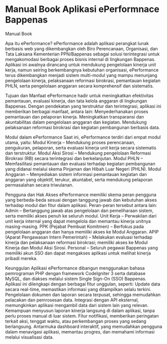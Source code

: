 # Manual Book Aplikasi ePerformnace Bappenas
Manual Book

Apa itu ePerformance?
ePerformance adalah aplikasi perangkat lunak berbasis web yang dikembangkan oleh Biro Perencanaan, Organisasi, dan Tata Laksana Kementerian PPN/Bappenas sebagai solusi terintegrasi untuk mengakomodasi berbagai proses bisnis internal di lingkungan Bappenas. Aplikasi ini awalnya dirancang untuk mendukung pengelolaan kinerja unit kerja, namun seiring berkembangnya kebutuhan organisasi, ePerformance terus dikembangkan menjadi sistem multi-modul yang mampu menunjang pengelolaan kinerja, pelaksanaan reformasi birokrasi, pemantauan kegiatan PHLN, serta pengelolaan anggaran secara komprehensif dan sistematis.

Tujuan dan Manfaat
ePerformance hadir untuk meningkatkan efektivitas pemantauan, evaluasi kinerja, dan tata kelola anggaran di lingkungan Bappenas. Dengan pendekatan yang terstruktur dan terintegrasi, aplikasi ini memberikan berbagai manfaat, antara lain:
Menyederhanakan proses pemantauan dan pelaporan kinerja.
Meningkatkan transparansi dan akuntabilitas dalam pengelolaan anggaran dan kegiatan.
Mendukung pelaksanaan reformasi birokrasi dan kegiatan pembangunan berbasis data.

Modul dalam ePerformance
Saat ini, ePerformance terdiri dari empat modul utama, yaitu:
Modul Kinerja – Mendukung proses perencanaan, pengukuran, pelaporan, serta evaluasi kinerja unit kerja secara sistematis dan terstruktur.
Modul Aksi Sirosi – Mendukung pengelolaan Reformasi Birokrasi (RB) secara terintegrasi dan berkelanjutan.
Modul PHLN – Memfasilitasi pemantauan dan evaluasi terhadap kegiatan pembangunan yang didanai melalui skema Pinjaman dan Hibah Luar Negeri (PHLN).
Modul Anggaran – Menyediakan sistem informasi pemantauan kegiatan dan anggaran yang objektif, terukur, akuntabel, serta mendukung pelaporan permasalahan secara triwulanan.


Pengguna dan Hak Akses
ePerformance memiliki skema peran pengguna yang berbeda-beda sesuai dengan tanggung jawab dan kebutuhan akses terhadap modul dan fitur dalam aplikasi. Peran-peran tersebut antara lain:
Admin – Bertanggung jawab atas pengelolaan dan pemeliharaan sistem, serta memiliki akses penuh ke seluruh modul.
Unit Kerja – Perwakilan dari unit kerja internal yang dapat mengelola dan memantau kinerja unitnya masing-masing.
PPK (Pejabat Pembuat Komitmen) – Berfokus pada pengelolaan anggaran dan hanya memiliki akses ke Modul Anggaran.
APIP (Aparat Pengawasan Intern Pemerintah) – Melakukan evaluasi terhadap kinerja dan pelaksanaan reformasi birokrasi; memiliki akses ke Modul Kinerja dan Modul Aksi Sirosi.
Personal – Seluruh pegawai Bappenas yang memiliki akun SSO dan dapat mengakses aplikasi untuk melihat kinerja pribadi mereka.

Keunggulan Aplikasi
ePerformance dibangun menggunakan bahasa pemrograman PHP dengan framework CodeIgniter 3 serta database MySQL, dan diakses melalui sistem Single Sign-On (SSO) Bappenas. Aplikasi ini dilengkapi dengan berbagai fitur unggulan, seperti:
Update data secara real-time, memastikan informasi yang ditampilkan selalu terkini.
Pengelolaan dokumen dan laporan secara terpusat, sehingga memudahkan pelacakan dan pemrosesan data.
Integrasi dengan API eksternal, memungkinkan aplikasi mengambil data dari sistem lain yang relevan.
Kemampuan menyusun laporan kinerja langsung di dalam aplikasi, tanpa perlu proses manual di luar sistem.
Fitur notifikasi, memberikan peringatan terkait aksi, tenggat waktu, atau perkembangan proses yang sedang berlangsung.
Antarmuka dashboard interaktif, yang memudahkan pengguna dalam menavigasi aplikasi, memantau progres, dan memahami informasi melalui visualisasi data.
